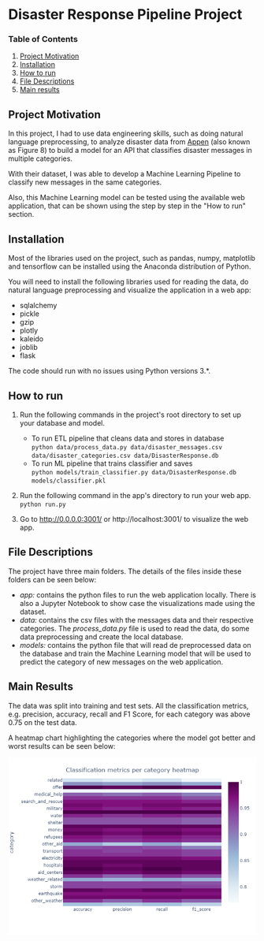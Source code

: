 # Disaster Response Pipeline Project

### Table of Contents

1. [Project Motivation](#motivation)
2. [Installation](#installation)
3. [How to run](#run)
4. [File Descriptions](#files)
5. [Main results](#results)

## Project Motivation<a name="motivation"></a>

In this project, I had to use data engineering skills, such as doing natural language preprocessing, to analyze disaster data from [Appen](https://appen.com/) (also known as Figure 8) to build a model for an API that classifies disaster messages in multiple categories.

With their dataset, I was able to develop a Machine Learning Pipeline to classify new messages in the same categories.

Also, this Machine Learning model can be tested using the available web application, that can be shown using the step by step in the "How to run" section.

## Installation <a name="installation"></a>

Most of the libraries used on the project, such as pandas, numpy, matplotlib and tensorflow can be installed using the Anaconda distribution of Python.

You will need to install the following libraries used for reading the data, do natural language preprocessing and visualize the application in a web app:
 
 * sqlalchemy
 * pickle
 * gzip
 * plotly
 * kaleido
 * joblib
 * flask

The code should run with no issues using Python versions 3.*.

## How to run <a name="run"></a>

1. Run the following commands in the project's root directory to set up your database and model.

    - To run ETL pipeline that cleans data and stores in database <br>
        `python data/process_data.py data/disaster_messages.csv data/disaster_categories.csv data/DisasterResponse.db`
    - To run ML pipeline that trains classifier and saves <br>
        `python models/train_classifier.py data/DisasterResponse.db models/classifier.pkl`

2. Run the following command in the app's directory to run your web app.
    `python run.py`

3. Go to http://0.0.0.0:3001/ or http://localhost:3001/ to visualize the web app.

## File Descriptions <a name="files"></a>

The project have three main folders. The details of the files inside these folders can be seen below:

* *app:* contains the python files to run the web application locally. There is also a Jupyter Notebook to show case the visualizations made using the dataset.
* *data:* contains the csv files with the messages data and their respective categories. The _process_data.py_ file is used to read the data, do some data preprocessing and create the local database. 
* *models:* contains the python file that will read de preprocessed data on the database and train the Machine Learning model that will be used to predict the category of new messages on the web application.


## Main Results<a name="results"></a>

The data was split into training and test sets. All the classification metrics, e.g. precision, accuracy, recall and F1 Score, for each category was above 0.75 on the test data.

A heatmap chart highlighting the categories where the model got better and worst results can be seen below:

![image](classification_metrics.png "Classification metrics per category")
